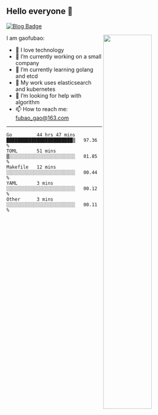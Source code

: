 ## Hello everyone 👋

[![Blog Badge](https://img.shields.io/badge/blog-60k+%20pageview-brightgreen)](https://www.jianshu.com/u/d777ec56a358)

<img align="right" width="50%" src="https://github-readme-stats.vercel.app/api?username=gaofubao&theme=dark">

I am gaofubao:

- 🔭 I love technology
- 🌱 I’m currently working on a small company
- 👯 I’m currently learning golang and etcd
- 💬 My work uses elasticsearch and kubernetes
- 🤔 I’m looking for help with algorithm
- 📫 How to reach me: fubao_gao@163.com

---


<!--START_SECTION:waka-->
```text
Go         44 hrs 47 mins  ████████████████████████▒   97.36 % 
TOML       51 mins         ▒░░░░░░░░░░░░░░░░░░░░░░░░   01.85 % 
Makefile   12 mins         ░░░░░░░░░░░░░░░░░░░░░░░░░   00.44 % 
YAML       3 mins          ░░░░░░░░░░░░░░░░░░░░░░░░░   00.12 % 
Other      3 mins          ░░░░░░░░░░░░░░░░░░░░░░░░░   00.11 % 
```
<!--END_SECTION:waka-->
